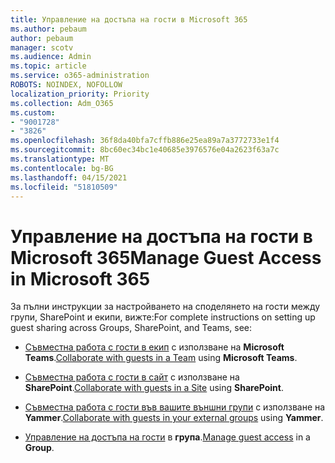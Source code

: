 ```yaml
---
title: Управление на достъпа на гости в Microsoft 365
ms.author: pebaum
author: pebaum
manager: scotv
ms.audience: Admin
ms.topic: article
ms.service: o365-administration
ROBOTS: NOINDEX, NOFOLLOW
localization_priority: Priority
ms.collection: Adm_O365
ms.custom:
- "9001728"
- "3826"
ms.openlocfilehash: 36f8da40bfa7cffb886e25ea89a7a3772733e1f4
ms.sourcegitcommit: 8bc60ec34bc1e40685e3976576e04a2623f63a7c
ms.translationtype: MT
ms.contentlocale: bg-BG
ms.lasthandoff: 04/15/2021
ms.locfileid: "51810509"
---
```

# <a name="manage-guest-access-in-microsoft-365"></a><span data-ttu-id="be7b5-102">Управление на достъпа на гости в Microsoft 365</span><span class="sxs-lookup"><span data-stu-id="be7b5-102">Manage Guest Access in Microsoft 365</span></span>

<span data-ttu-id="be7b5-103">За пълни инструкции за настройването на споделянето на гости между групи, SharePoint и екипи, вижте:</span><span class="sxs-lookup"><span data-stu-id="be7b5-103">For complete instructions on setting up guest sharing across Groups, SharePoint, and Teams, see:</span></span> 

- <span data-ttu-id="be7b5-104">[Съвместна работа с гости в екип](https://docs.microsoft.com/microsoft-365/solutions/collaborate-as-team?view=o365-worldwide) с използване на **Microsoft Teams**.</span><span class="sxs-lookup"><span data-stu-id="be7b5-104">[Collaborate with guests in a Team](https://docs.microsoft.com/microsoft-365/solutions/collaborate-as-team?view=o365-worldwide) using **Microsoft Teams**.</span></span> 

- <span data-ttu-id="be7b5-105">[Съвместна работа с гости в сайт](https://docs.microsoft.com/microsoft-365/solutions/collaborate-in-site?view=o365-worldwide) с използване на **SharePoint**.</span><span class="sxs-lookup"><span data-stu-id="be7b5-105">[Collaborate with guests in a Site](https://docs.microsoft.com/microsoft-365/solutions/collaborate-in-site?view=o365-worldwide) using **SharePoint**.</span></span> 

- <span data-ttu-id="be7b5-106">[Съвместна работа с гости във вашите външни групи](https://docs.microsoft.com/yammer/work-with-external-users/create-and-manage-external-groups?redirectSourcePath=%252farticle%252f9ccd15ce-0efc-4dc1-81bc-4a424ab6f92a.aspx) с използване на **Yammer**.</span><span class="sxs-lookup"><span data-stu-id="be7b5-106">[Collaborate with guests in your external groups](https://docs.microsoft.com/yammer/work-with-external-users/create-and-manage-external-groups?redirectSourcePath=%252farticle%252f9ccd15ce-0efc-4dc1-81bc-4a424ab6f92a.aspx) using **Yammer**.</span></span> 

- <span data-ttu-id="be7b5-107">[Управление на достъпа на гости](https://docs.microsoft.com/microsoft-365/admin/create-groups/manage-guest-access-in-groups?view=o365-worldwide) в **група**.</span><span class="sxs-lookup"><span data-stu-id="be7b5-107">[Manage guest access](https://docs.microsoft.com/microsoft-365/admin/create-groups/manage-guest-access-in-groups?view=o365-worldwide) in a **Group**.</span></span>
